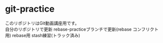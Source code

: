 ﻿# git-practice

このリポジトリはGit動画講座用です。  
自分のリポジトリで更新
rebase-practiceブランチで更新(rebase コンフリクト用)
rebase用
stash練習(トラック済み)
